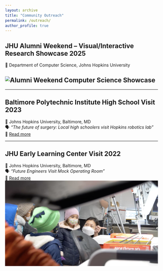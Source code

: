 ```yaml
---
layout: archive
title: "Community Outreach"
permalink: /outreach/
author_profile: true
---
```


## JHU Alumni Weekend – Visual/Interactive Research Showcase 2025

📍 Department of Computer Science, Johns Hopkins University

<!-- 🔗 [Read more](LINK_TO_SHOWCASE_PAGE) -->

## <img src="/images/alumni_weekend_showcase2025.png" alt="Alumni Weekend Computer Science Showcase" width="600"/>

---

## Baltimore Polytechnic Institute High School Visit 2023

📍 Johns Hopkins University, Baltimore, MD  
🗣️ _“The future of surgery: Local high schoolers visit Hopkins robotics lab”_  
🔗 [Read more](https://www.cs.jhu.edu/news/the-future-of-surgery-local-high-schoolers-visit-hopkins-robotics-lab/)

<!-- <img src="/images/polytech_visit2023.jpg" alt="Baltimore Polytechnic Institute High School Visit 2023" width="600"/> -->

---

## JHU Early Learning Center Visit 2022

📍 Johns Hopkins University, Baltimore, MD  
🗣️ _“Future Engineers Visit Mock Operating Room”_  
🔗 [Read more](https://hub.jhu.edu/gallery/2022/12/12/mock-er-early-learning-center/)  
<img src="/images/early_learning_visit2022.png" alt="JHU Early Learning Center Visit 2022" width="600"/>
